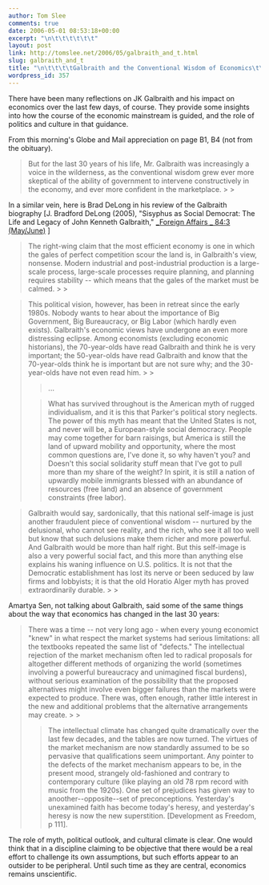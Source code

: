```yaml
---
author: Tom Slee
comments: true
date: 2006-05-01 08:53:18+00:00
excerpt: "\n\t\t\t\t\t\t"
layout: post
link: http://tomslee.net/2006/05/galbraith_and_t.html
slug: galbraith_and_t
title: "\n\t\t\t\tGalbraith and the Conventional Wisdom of Economics\t\t"
wordpress_id: 357
---
```



				

There have been many reflections on JK Galbraith and his impact on economics over the last few days, of course. They provide some insights into how the course of the economic mainstream is guided, and the role of politics and culture in that guidance.




From this morning's Globe and Mail appreciation on page B1, B4 (not from the obituary).




<blockquote>But for the last 30 years of his life, Mr. Galbraith was increasingly a voice in the wilderness, as the conventional wisdom grew ever more skeptical of the ability of government to intervene constructively in the economy, and ever more confident in the marketplace.
> 
> </blockquote>




In a similar vein, here is Brad DeLong in his review of the Galbraith biography [J. Bradford DeLong (2005), "Sisyphus as Social Democrat: The Life and Legacy of John Kenneth Galbraith," [_Foreign Affairs _ 84:3 (May/June)](http://www.foreignaffairs.org/20050501fareviewessay84312/j-bradford-delong/sisyphus-as-social-democrat.html) ]

<blockquote>The right-wing claim that the most efficient
economy is one in which the gales of perfect competition scour the land
is, in Galbraith's view, nonsense. Modern industrial and
post-industrial production is a large-scale process, large-scale
processes require planning, and planning requires stability -- which
means that the gales of the market must be calmed.
> 
> </blockquote>

<blockquote>This
political vision, however, has been in retreat since the early 1980s.
Nobody wants to hear about the importance of Big Government, Big
Bureaucracy, or Big Labor (which hardly even exists). Galbraith's
economic views have undergone an even more distressing eclipse. Among
economists (excluding economic historians), the 70-year-olds have read
Galbraith and think he is very important; the 50-year-olds have read
Galbraith and know that the 70-year-olds think he is important but are
not sure why; and the 30-year-olds have not even read him.
> 
> 

> 
> ...
> 
> 

> 
> What has survived throughout is the American
myth of rugged individualism, and it is this that Parker's political
story neglects. The power of this myth has meant that the United States
is not, and never will be, a European-style social democracy. People
may come together for barn raisings, but America is still the land of
upward mobility and opportunity, where the most common questions are,
I've done it, so why haven't you? and Doesn't this social solidarity
stuff mean that I've got to pull more than my share of the weight? In
spirit, it is still a nation of upwardly mobile immigrants blessed with
an abundance of resources (free land) and an absence of government
constraints (free labor).
> 
> </blockquote>

<blockquote>Galbraith
would say, sardonically, that this national self-image is just another
fraudulent piece of conventional wisdom -- nurtured by the delusional,
who cannot see reality, and the rich, who see it all too well but know
that such delusions make them richer and more powerful. And Galbraith
would be more than half right. But this self-image is also a very
powerful social fact, and this more than anything else explains his
waning influence on U.S. politics. It is not that the Democratic
establishment has lost its nerve or been seduced by law firms and
lobbyists; it is that the old Horatio Alger myth has proved
extraordinarily durable.
> 
> </blockquote>

Amartya Sen, not talking about Galbraith, said some of the same things about the way that economics has changed in the last 30 years:

<blockquote>There was a time -- not very long ago - when every young economict "knew" in what respect the market systems had serious limitations: all the textbooks repeated the same list of "defects." The intellectual rejection of the market mechanism often led to radical proposals for altogether different methods of organizing the world (sometimes involving a powerful bureaucracy and unimagined fiscal burdens), without serious examination of the possibility that the proposed alternatives might involve even bigger failures than the markets were expected to produce. There was, often enough, rather little interest in the new and additional problems that the alternative arrangements may create.
> 
> 

> 
> The intellectual climate has changed quite dramatically over the last few decades, and the tables are now turned. The virtues of the market mechanism are now standardly assumed to be so pervasive that qualifications seem unimportant. Any pointer to the defects of the market mechanism appears to be, in the present mood, strangely old-fashioned and contrary to contemporary culture (like playing an old 78 rpm record with music from the 1920s). One set of prejudices has given way to anoother--opposite--set of preconceptions. Yesterday's unexamined faith has become today's heresy, and yesterday's heresy is now the new superstition. [Development as Freedom, p 111].
> 
> </blockquote>

The role of myth, political outlook, and cultural climate is clear. One would think that in a discipline claiming to be objective that there would be a real effort to challenge its own assumptions, but such efforts appear to an outsider to be peripheral. Until such time as they are central, economics remains unscientific.

<blockquote></blockquote>


		
